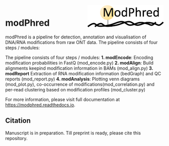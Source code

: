 <img align="right" height="70" src="/docs/logo.png">

# modPhred

modPhred is a pipeline for detection, annotation and visualisation of DNA/RNA modifications
from raw ONT data. The pipeline consists of four steps / modules:

The pipeline consists of four steps / modules:
**1. modEncode**: Encoding modification probabilities in FastQ (mod_encode.py)
**2. modAlign**: Build alignments keepind modification information in BAMs (mod_align.py)
**3. modReport** Extraction of RNA modification information (bedGraph) and QC reports (mod_report.py)
**4. modAnalysis**: Plotting venn diagrams (mod_plot.py), co-occurrence of modifications(mod_correlation.py) and per-read clustering based on modification profiles (mod_cluster.py)

For more information, please visit full documentation at https://modphred.readthedocs.io. 

## Citation 
Manuscript is in preparation. Till preprint is ready, please cite this repository.